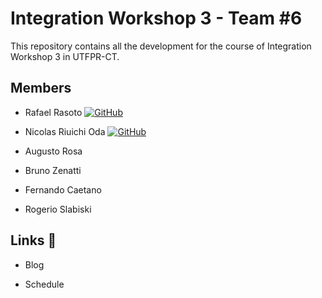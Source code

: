 # Integration Workshop 3 - Team #6

This repository contains all the development for the course of Integration Workshop 3 in UTFPR-CT.

## Members

- Rafael Rasoto <a href="https://github.com/IshikawaRasoto">![GitHub](https://img.shields.io/badge/github-%23121011.svg?style=for-the-badge&logo=github&logoColor=white)</a>

- Nicolas Riuichi Oda <a href="https://github.com/Awesteads">![GitHub](https://img.shields.io/badge/github-%23121011.svg?style=for-the-badge&logo=github&logoColor=white)</a>

- Augusto Rosa

- Bruno Zenatti

- Fernando Caetano

- Rogerio Slabiski

## Links 🔗

- Blog

- Schedule
